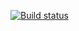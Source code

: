 [![Build status](https://ci.appveyor.com/api/projects/status/ha0jlo4jhawfaqm0/branch/master?svg=true)](https://ci.appveyor.com/project/FAQNFS/ibankjava/branch/master)
